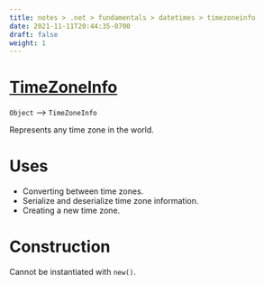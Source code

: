 ```yaml
---
title: notes > .net > fundamentals > datetimes > timezoneinfo
date: 2021-11-11T20:44:35-0700
draft: false
weight: 1
---
```


# [TimeZoneInfo](https://docs.microsoft.com/en-us/dotnet/api/system.timezoneinfo?view=net-6.0)
`Object` –> `TimeZoneInfo`  

Represents any time zone in the world.  

# Uses
- Converting between time zones.
- Serialize and deserialize time zone information.
- Creating a new time zone.

# Construction
Cannot be instantiated with `new()`.
